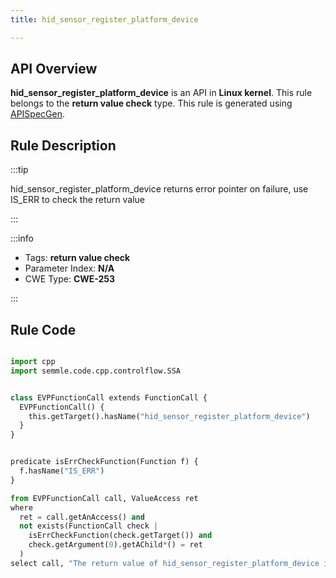 ```yaml
---
title: hid_sensor_register_platform_device

---
```



## API Overview
**hid_sensor_register_platform_device** is an API in **Linux kernel**. This rule belongs to the **return value check** type. This rule is generated using [APISpecGen](../../tools/APISpecGen).
## Rule Description

:::tip

hid_sensor_register_platform_device returns error pointer on failure, use IS_ERR to check the return value

:::

:::info

- Tags: **return value check**
- Parameter Index: **N/A**
- CWE Type: **CWE-253**

:::

## Rule Code
```python

import cpp
import semmle.code.cpp.controlflow.SSA


class EVPFunctionCall extends FunctionCall {
  EVPFunctionCall() {
    this.getTarget().hasName("hid_sensor_register_platform_device")
  }
}


predicate isErrCheckFunction(Function f) {
  f.hasName("IS_ERR") 
}

from EVPFunctionCall call, ValueAccess ret
where
  ret = call.getAnAccess() and
  not exists(FunctionCall check |
    isErrCheckFunction(check.getTarget()) and
    check.getArgument(0).getAChild*() = ret
  )
select call, "The return value of hid_sensor_register_platform_device is not checked with IS_ERR."
    
```